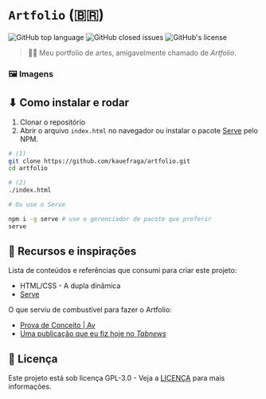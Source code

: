 # `Artfolio` (:brazil:)

![GitHub top language](https://img.shields.io/github/languages/top/kauefraga/artfolio)
![GitHub closed issues](https://img.shields.io/github/issues-closed/kauefraga/artfolio)
![GitHub's license](https://img.shields.io/github/license/kauefraga/artfolio)

> 👨‍🎨 Meu portfolio de artes, amigavelmente chamado de *Artfolio*.

### 🖼 Imagens

## ⬇ Como instalar e rodar

1. Clonar o repositório
2. Abrir o arquivo `index.html` no navegador ou instalar o pacote [Serve](https://www.npmjs.com/package/serve) pelo NPM.

```bash
# (1)
git clone https://github.com/kauefraga/artfolio.git
cd artfolio

# (2)
./index.html

# Ou use o Serve

npm i -g serve # use o gerenciador de pacote que preferir
serve
```

## 🧻 Recursos e inspirações

Lista de conteúdos e referências que consumi para criar este projeto:

- HTML/CSS - A dupla dinâmica
- [Serve](https://www.npmjs.com/package/serve)

O que serviu de combustível para fazer o Artfolio:

- [Prova de Conceito | Av](https://github.com/kauefraga/poc-av)
- [Uma publicação que eu fiz hoje no *Tabnews*](https://www.tabnews.com.br/kauefraga/manter-as-coisas-simples-pode-ser-muito-legal)

## 📝 Licença

Este projeto está sob licença GPL-3.0 - Veja a [LICENÇA](https://github.com/kauefraga/artfolio/blob/main/LICENSE) para mais informações.
